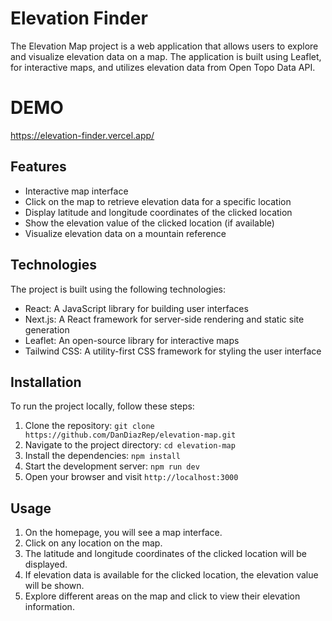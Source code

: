 # Elevation Finder

The Elevation Map project is a web application that allows users to explore and visualize elevation data on a map. The application is built using Leaflet, for interactive maps, and utilizes elevation data from Open Topo Data API.

# DEMO
https://elevation-finder.vercel.app/

## Features

- Interactive map interface
- Click on the map to retrieve elevation data for a specific location
- Display latitude and longitude coordinates of the clicked location
- Show the elevation value of the clicked location (if available)
- Visualize elevation data on a mountain reference

## Technologies

The project is built using the following technologies:

- React: A JavaScript library for building user interfaces
- Next.js: A React framework for server-side rendering and static site generation
- Leaflet: An open-source library for interactive maps
- Tailwind CSS: A utility-first CSS framework for styling the user interface

## Installation

To run the project locally, follow these steps:

1. Clone the repository: `git clone https://github.com/DanDiazRep/elevation-map.git`
2. Navigate to the project directory: `cd elevation-map`
3. Install the dependencies: `npm install`
4. Start the development server: `npm run dev`
5. Open your browser and visit `http://localhost:3000`

## Usage

1. On the homepage, you will see a map interface.
2. Click on any location on the map.
3. The latitude and longitude coordinates of the clicked location will be displayed.
4. If elevation data is available for the clicked location, the elevation value will be shown.
5. Explore different areas on the map and click to view their elevation information.
